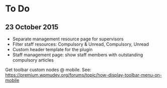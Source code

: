 To Do
======

## 23 October 2015

* Separate management resource page for supervisors
* Filter staff resources: Compulsory & Unread, Compulsory, Unread
* Custom header template for the plugin
* Staff management page: show staff members with outstanding compulsory articles

Get toolbar custom nodes @ mobile. See: https://premium.wpmudev.org/forums/topic/how-display-toolbar-menu-on-mobile
